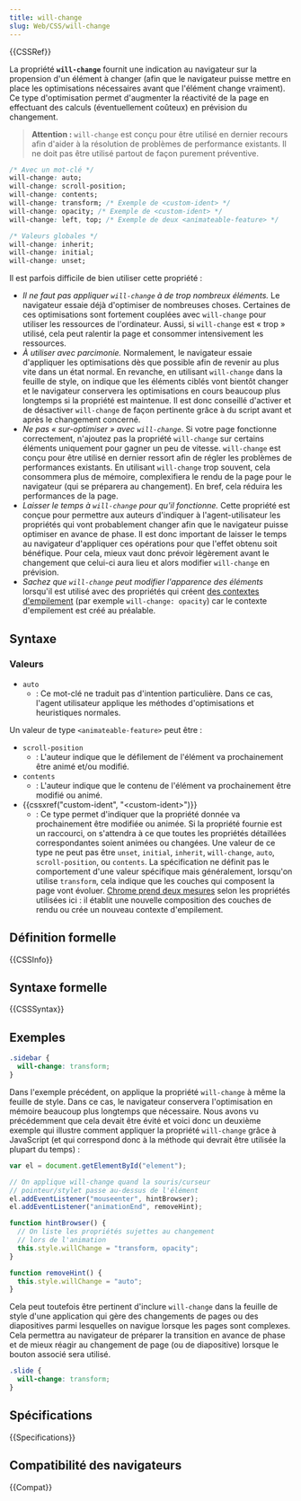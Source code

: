 ```yaml
---
title: will-change
slug: Web/CSS/will-change
---
```


{{CSSRef}}

La propriété **`will-change`** fournit une indication au navigateur sur la propension d'un élément à changer (afin que le navigateur puisse mettre en place les optimisations nécessaires avant que l'élément change vraiment). Ce type d'optimisation permet d'augmenter la réactivité de la page en effectuant des calculs (éventuellement coûteux) en prévision du changement.

> **Attention :** `will-change` est conçu pour être utilisé en dernier recours afin d'aider à la résolution de problèmes de performance existants. Il ne doit pas être utilisé partout de façon purement préventive.

```css
/* Avec un mot-clé */
will-change: auto;
will-change: scroll-position;
will-change: contents;
will-change: transform; /* Exemple de <custom-ident> */
will-change: opacity; /* Exemple de <custom-ident> */
will-change: left, top; /* Exemple de deux <animateable-feature> */

/* Valeurs globales */
will-change: inherit;
will-change: initial;
will-change: unset;
```

Il est parfois difficile de bien utiliser cette propriété :

- _Il ne faut pas appliquer `will-change` à de trop nombreux éléments._ Le navigateur essaie déjà d'optimiser de nombreuses choses. Certaines de ces optimisations sont fortement couplées avec `will-change` pour utiliser les ressources de l'ordinateur. Aussi, si `will-change` est « trop » utilisé, cela peut ralentir la page et consommer intensivement les ressources.
- _À utiliser avec parcimonie._ Normalement, le navigateur essaie d'appliquer les optimisations dès que possible afin de revenir au plus vite dans un état normal. En revanche, en utilisant `will-change` dans la feuille de style, on indique que les éléments ciblés vont bientôt changer et le navigateur conservera les optimisations en cours beaucoup plus longtemps si la propriété est maintenue. Il est donc conseillé d'activer et de désactiver `will-change` de façon pertinente grâce à du script avant et après le changement concerné.
- _Ne pas « sur-optimiser » avec `will-change`_. Si votre page fonctionne correctement, n'ajoutez pas la propriété `will-change` sur certains éléments uniquement pour gagner un peu de vitesse. `will-change` est conçu pour être utilisé en dernier ressort afin de régler les problèmes de performances existants. En utilisant `will-change` trop souvent, cela consommera plus de mémoire, complexifiera le rendu de la page pour le navigateur (qui se préparera au changement). En bref, cela réduira les performances de la page.
- _Laisser le temps à `will-change` pour qu'il fonctionne._ Cette propriété est conçue pour permettre aux auteurs d'indiquer à l'agent-utilisateur les propriétés qui vont probablement changer afin que le navigateur puisse optimiser en avance de phase. Il est donc important de laisser le temps au navigateur d'appliquer ces opérations pour que l'effet obtenu soit bénéfique. Pour cela, mieux vaut donc prévoir légèrement avant le changement que celui-ci aura lieu et alors modifier `will-change` en prévision.
- _Sachez que `will-change`_ _peut modifier l'apparence des éléments_ lorsqu'il est utilisé avec des propriétés qui créent [des contextes d'empilement](/fr/docs/Web/CSS/CSS_Positioning/Understanding_z_index/The_stacking_context) (par exemple `will-change: opacity`) car le contexte d'empilement est créé au préalable.

## Syntaxe

### Valeurs

- `auto`
  - : Ce mot-clé ne traduit pas d'intention particulière. Dans ce cas, l'agent utilisateur applique les méthodes d'optimisations et heuristiques normales.

Un valeur de type `<animateable-feature>` peut être :

- `scroll-position`
  - : L'auteur indique que le défilement de l'élément va prochainement être animé et/ou modifié.
- `contents`
  - : L'auteur indique que le contenu de l'élément va prochainement être modifié ou animé.
- {{cssxref("custom-ident", "&lt;custom-ident&gt;")}}
  - : Ce type permet d'indiquer que la propriété donnée va prochainement être modifiée ou animée. Si la propriété fournie est un raccourci, on s'attendra à ce que toutes les propriétés détaillées correspondantes soient animées ou changées. Une valeur de ce type ne peut pas être `unset`, `initial`, `inherit`, `will-change`, `auto`, `scroll-position`, ou `contents`. La spécification ne définit pas le comportement d'une valeur spécifique mais généralement, lorsqu'on utilise `transform`, cela indique que les couches qui composent la page vont évoluer. [Chrome prend deux mesures](https://github.com/operasoftware/devopera/pull/330) selon les propriétés utilisées ici : il établit une nouvelle composition des couches de rendu ou crée un nouveau contexte d'empilement.

## Définition formelle

{{CSSInfo}}

## Syntaxe formelle

{{CSSSyntax}}

## Exemples

```css
.sidebar {
  will-change: transform;
}
```

Dans l'exemple précédent, on applique la propriété `will-change` à même la feuille de style. Dans ce cas, le navigateur conservera l'optimisation en mémoire beaucoup plus longtemps que nécessaire. Nous avons vu précédemment que cela devait être évité et voici donc un deuxième exemple qui illustre comment appliquer la propriété `will-change` grâce à JavaScript (et qui correspond donc à la méthode qui devrait être utilisée la plupart du temps) :

```js
var el = document.getElementById("element");

// On applique will-change quand la souris/curseur
// pointeur/stylet passe au-dessus de l'élément
el.addEventListener("mouseenter", hintBrowser);
el.addEventListener("animationEnd", removeHint);

function hintBrowser() {
  // On liste les propriétés sujettes au changement
  // lors de l'animation
  this.style.willChange = "transform, opacity";
}

function removeHint() {
  this.style.willChange = "auto";
}
```

Cela peut toutefois être pertinent d'inclure `will-change` dans la feuille de style d'une application qui gère des changements de pages ou des diapositives parmi lesquelles on navigue lorsque les pages sont complexes. Cela permettra au navigateur de préparer la transition en avance de phase et de mieux réagir au changement de page (ou de diapositive) lorsque le bouton associé sera utilisé.

```css
.slide {
  will-change: transform;
}
```

## Spécifications

{{Specifications}}

## Compatibilité des navigateurs

{{Compat}}
